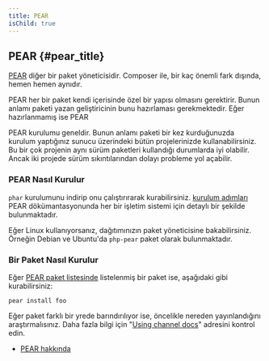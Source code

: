 ```yaml
---
title: PEAR
isChild: true
---
```


## PEAR {#pear_title}

[PEAR][1] diğer bir paket yöneticisidir. Composer ile, bir kaç önemli fark dışında, hemen hemen aynıdır.

PEAR her bir paket kendi içerisinde özel bir yapısı olmasını gerektirir. Bunun anlamı paketi yazan 
geliştiricinin bunu hazırlaması gerekmektedir. Eğer hazırlanmamış ise PEAR 

PEAR kurulumu geneldir. Bunun anlamı paketi bir kez kurduğunuzda kurulum yaptığınız sunucu üzerindeki 
bütün projelerinizde kullanabilirsiniz. Bu bir çok projenin aynı sürüm paketleri kullandığı durumlarda iyi 
olabilir. Ancak iki projede sürüm sıkıntılarından dolayı probleme yol açabilir. 

### PEAR Nasıl Kurulur

`phar` kurulumunu indirip onu çalıştırırarak kurabilirsiniz. [kurulum adımları][2] PEAR dökümantasyonunda 
her bir işletim sistemi için detaylı bir şekilde bulunmaktadır.

Eğer Linux kullanıyorsanız, dağıtımınızın paket yöneticisine bakabilirsiniz. Örneğin Debian ve Ubuntu'da 
``php-pear`` paket olarak bulunmaktadır.

### Bir Paket Nasıl Kurulur

Eğer [PEAR paket listesinde][3] listelenmiş bir paket ise, aşağıdaki gibi kurabilirsiniz:

    pear install foo
    
Eğer paket farklı bir yrede barındırılıyor ise, öncelikle nereden yayınlandığını araştırmalısınız. Daha fazla 
bilgi için "[Using channel docs][4]" adresini kontrol edin.

* [PEAR hakkında][1]

[1]: http://pear.php.net/
[2]: http://pear.php.net/manual/tr/installation.getting.php
[3]: http://pear.php.net/packages.php
[4]: http://pear.php.net/manual/tr/guide.users.commandline.channels.php
